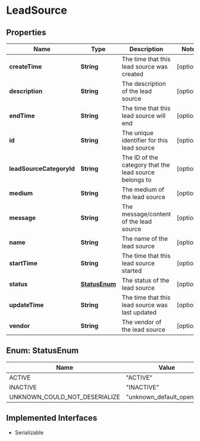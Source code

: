 

# LeadSource


## Properties

| Name | Type | Description | Notes |
|------------ | ------------- | ------------- | -------------|
|**createTime** | **String** | The time that this lead source was created |  [optional] |
|**description** | **String** | The description of the lead source |  [optional] |
|**endTime** | **String** | The time that this lead source will end |  [optional] |
|**id** | **String** | The unique identifier for this lead source |  [optional] |
|**leadSourceCategoryId** | **String** | The ID of the category that the lead source belongs to |  [optional] |
|**medium** | **String** | The medium of the lead source |  [optional] |
|**message** | **String** | The message/content of the lead source |  [optional] |
|**name** | **String** | The name of the lead source |  [optional] |
|**startTime** | **String** | The time that this lead source started |  [optional] |
|**status** | [**StatusEnum**](#StatusEnum) | The status of the lead source |  [optional] |
|**updateTime** | **String** | The time that this lead source was last updated |  [optional] |
|**vendor** | **String** | The vendor of the lead source |  [optional] |



## Enum: StatusEnum

| Name | Value |
|---- | -----|
| ACTIVE | &quot;ACTIVE&quot; |
| INACTIVE | &quot;INACTIVE&quot; |
| UNKNOWN_COULD_NOT_DESERIALIZE | &quot;unknown_default_open_api&quot; |


## Implemented Interfaces

* Serializable


